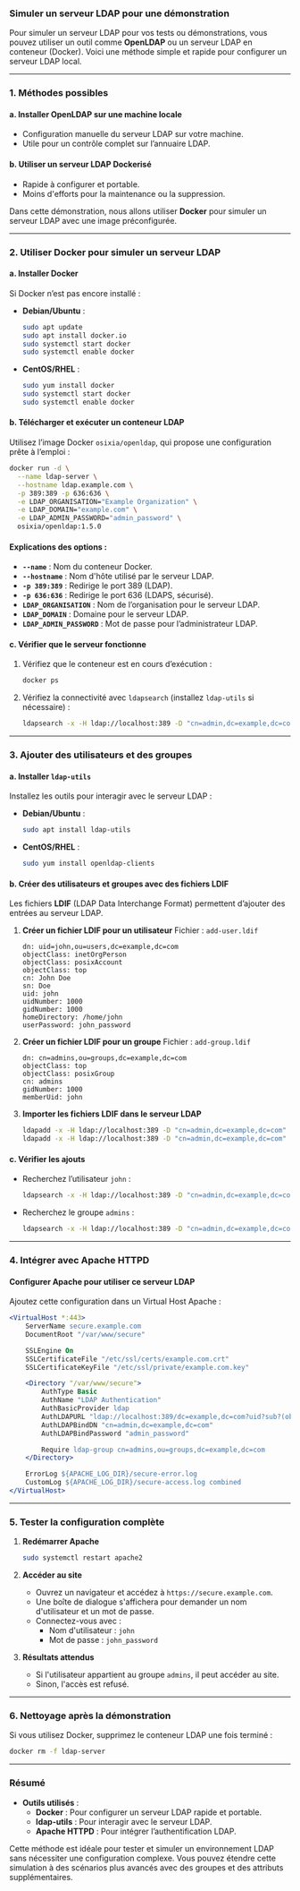 ### **Simuler un serveur LDAP pour une démonstration**

Pour simuler un serveur LDAP pour vos tests ou démonstrations, vous pouvez utiliser un outil comme **OpenLDAP** ou un serveur LDAP en conteneur (Docker). Voici une méthode simple et rapide pour configurer un serveur LDAP local.

---

### **1. Méthodes possibles**

#### **a. Installer OpenLDAP sur une machine locale**
- Configuration manuelle du serveur LDAP sur votre machine.
- Utile pour un contrôle complet sur l’annuaire LDAP.

#### **b. Utiliser un serveur LDAP Dockerisé**
- Rapide à configurer et portable.
- Moins d'efforts pour la maintenance ou la suppression.

Dans cette démonstration, nous allons utiliser **Docker** pour simuler un serveur LDAP avec une image préconfigurée.

---

### **2. Utiliser Docker pour simuler un serveur LDAP**

#### **a. Installer Docker**
Si Docker n’est pas encore installé :
- **Debian/Ubuntu** :
  ```bash
  sudo apt update
  sudo apt install docker.io
  sudo systemctl start docker
  sudo systemctl enable docker
  ```

- **CentOS/RHEL** :
  ```bash
  sudo yum install docker
  sudo systemctl start docker
  sudo systemctl enable docker
  ```

#### **b. Télécharger et exécuter un conteneur LDAP**
Utilisez l’image Docker `osixia/openldap`, qui propose une configuration prête à l’emploi :
```bash
docker run -d \
  --name ldap-server \
  --hostname ldap.example.com \
  -p 389:389 -p 636:636 \
  -e LDAP_ORGANISATION="Example Organization" \
  -e LDAP_DOMAIN="example.com" \
  -e LDAP_ADMIN_PASSWORD="admin_password" \
  osixia/openldap:1.5.0
```

#### **Explications des options :**
- **`--name`** : Nom du conteneur Docker.
- **`--hostname`** : Nom d'hôte utilisé par le serveur LDAP.
- **`-p 389:389`** : Redirige le port 389 (LDAP).
- **`-p 636:636`** : Redirige le port 636 (LDAPS, sécurisé).
- **`LDAP_ORGANISATION`** : Nom de l’organisation pour le serveur LDAP.
- **`LDAP_DOMAIN`** : Domaine pour le serveur LDAP.
- **`LDAP_ADMIN_PASSWORD`** : Mot de passe pour l’administrateur LDAP.

#### **c. Vérifier que le serveur fonctionne**
1. Vérifiez que le conteneur est en cours d’exécution :
   ```bash
   docker ps
   ```

2. Vérifiez la connectivité avec `ldapsearch` (installez `ldap-utils` si nécessaire) :
   ```bash
   ldapsearch -x -H ldap://localhost:389 -D "cn=admin,dc=example,dc=com" -w admin_password -b "dc=example,dc=com"
   ```

---

### **3. Ajouter des utilisateurs et des groupes**

#### **a. Installer `ldap-utils`**
Installez les outils pour interagir avec le serveur LDAP :
- **Debian/Ubuntu** :
  ```bash
  sudo apt install ldap-utils
  ```
- **CentOS/RHEL** :
  ```bash
  sudo yum install openldap-clients
  ```

#### **b. Créer des utilisateurs et groupes avec des fichiers LDIF**
Les fichiers **LDIF** (LDAP Data Interchange Format) permettent d’ajouter des entrées au serveur LDAP.

1. **Créer un fichier LDIF pour un utilisateur**
   Fichier : `add-user.ldif`
   ```ldif
   dn: uid=john,ou=users,dc=example,dc=com
   objectClass: inetOrgPerson
   objectClass: posixAccount
   objectClass: top
   cn: John Doe
   sn: Doe
   uid: john
   uidNumber: 1000
   gidNumber: 1000
   homeDirectory: /home/john
   userPassword: john_password
   ```

2. **Créer un fichier LDIF pour un groupe**
   Fichier : `add-group.ldif`
   ```ldif
   dn: cn=admins,ou=groups,dc=example,dc=com
   objectClass: top
   objectClass: posixGroup
   cn: admins
   gidNumber: 1000
   memberUid: john
   ```

3. **Importer les fichiers LDIF dans le serveur LDAP**
   ```bash
   ldapadd -x -H ldap://localhost:389 -D "cn=admin,dc=example,dc=com" -w admin_password -f add-user.ldif
   ldapadd -x -H ldap://localhost:389 -D "cn=admin,dc=example,dc=com" -w admin_password -f add-group.ldif
   ```

#### **c. Vérifier les ajouts**
- Recherchez l’utilisateur `john` :
  ```bash
  ldapsearch -x -H ldap://localhost:389 -D "cn=admin,dc=example,dc=com" -w admin_password -b "dc=example,dc=com" "(uid=john)"
  ```
- Recherchez le groupe `admins` :
  ```bash
  ldapsearch -x -H ldap://localhost:389 -D "cn=admin,dc=example,dc=com" -w admin_password -b "dc=example,dc=com" "(cn=admins)"
  ```

---

### **4. Intégrer avec Apache HTTPD**

#### **Configurer Apache pour utiliser ce serveur LDAP**
Ajoutez cette configuration dans un Virtual Host Apache :
```apache
<VirtualHost *:443>
    ServerName secure.example.com
    DocumentRoot "/var/www/secure"

    SSLEngine On
    SSLCertificateFile "/etc/ssl/certs/example.com.crt"
    SSLCertificateKeyFile "/etc/ssl/private/example.com.key"

    <Directory "/var/www/secure">
        AuthType Basic
        AuthName "LDAP Authentication"
        AuthBasicProvider ldap
        AuthLDAPURL "ldap://localhost:389/dc=example,dc=com?uid?sub?(objectClass=inetOrgPerson)"
        AuthLDAPBindDN "cn=admin,dc=example,dc=com"
        AuthLDAPBindPassword "admin_password"

        Require ldap-group cn=admins,ou=groups,dc=example,dc=com
    </Directory>

    ErrorLog ${APACHE_LOG_DIR}/secure-error.log
    CustomLog ${APACHE_LOG_DIR}/secure-access.log combined
</VirtualHost>
```

---

### **5. Tester la configuration complète**

1. **Redémarrer Apache**
   ```bash
   sudo systemctl restart apache2
   ```

2. **Accéder au site**
   - Ouvrez un navigateur et accédez à `https://secure.example.com`.
   - Une boîte de dialogue s'affichera pour demander un nom d'utilisateur et un mot de passe.
   - Connectez-vous avec :
     - Nom d'utilisateur : `john`
     - Mot de passe : `john_password`

3. **Résultats attendus**
   - Si l'utilisateur appartient au groupe `admins`, il peut accéder au site.
   - Sinon, l'accès est refusé.

---

### **6. Nettoyage après la démonstration**

Si vous utilisez Docker, supprimez le conteneur LDAP une fois terminé :
```bash
docker rm -f ldap-server
```

---

### **Résumé**

- **Outils utilisés** :
  - **Docker** : Pour configurer un serveur LDAP rapide et portable.
  - **ldap-utils** : Pour interagir avec le serveur LDAP.
  - **Apache HTTPD** : Pour intégrer l’authentification LDAP.

Cette méthode est idéale pour tester et simuler un environnement LDAP sans nécessiter une configuration complexe. Vous pouvez étendre cette simulation à des scénarios plus avancés avec des groupes et des attributs supplémentaires.